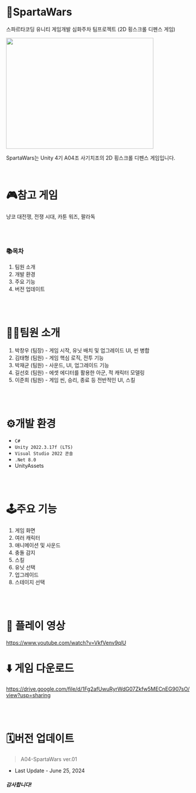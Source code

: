 # 🚩SpartaWars
스파르타코딩 유니티 게임개발 심화주차 팀프로젝트 (2D 횡스크롤 디펜스 게임) 

 <img src = "https://github.com/ckd0dn/SpartaWars/assets/167046265/d1f881e8-9099-4fb6-b99e-7b530759cc05" width="400" height="300"/>

<br/>

SpartaWars는 Unity 4기 A04조 사기치조의 2D 횡스크롤 디펜스 게임입니다.

<br/>

# 🎮참고 게임
냥코 대전쟁, 전쟁 시대, 카툰 워즈, 팔라독

<br/><br/>

### 📚목차
1. 팀원 소개
2. 개발 환경
3. 주요 기능
4. 버전 업데이트

<br/><br/>

# 💁‍♂️팀원 소개
1. 박창우 (팀장) - 게임 시작, 유닛 배치 및 업그레이드 UI, 씬 병합
2. 김태형 (팀원) - 게임 핵심 로직, 전투 기능
3. 박재균 (팀원) - 사운드, UI, 업그레이드 기능
4. 길선호 (팀원) - 에셋 에디터를 활용한 아군, 적 캐릭터 모델링
5. 이준희 (팀원) - 게임 씬, 승리, 종료 등 전반적인 UI, 스킬

<br/><br/>

# ⚙개발 환경
* ``C#``
* ``Unity 2022.3.17f (LTS)``
* ``Visual Studio 2022 콘솔``
* ``.Net 8.0``
* UnityAssets

<br/><br/>

# 🕹주요 기능
1. 게임 화면
2. 여러 캐릭터
3. 애니메이션 및 사운드
4. 충돌 감지
5. 스킬
6. 유닛 선택
7. 업그레이드
8. 스테이지 선택

<br/><br/>

# 🎥 플레이 영상
https://www.youtube.com/watch?v=VkfVenv9qlU

# ⬇️ 게임 다운로드
https://drive.google.com/file/d/1Fg2afUwuRyrWdG07Zkfw5MECnEG907sO/view?usp=sharing

<br/><br/>

# 🗓버전 업데이트
> A04-SpartaWars ver.01
* Last Update - June 25, 2024

##### 감사합니다!
